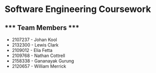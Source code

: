 # Software Engineering Coursework


##  *** Team Members ***
- 2107237 - Johan Kool
- 2132300 - Lewis Clark
- 2109012 - Elia Fetta
- 2109768 - Nathan Cottrell
- 2158338 - Gananayak Gurung
- 2120657 - William Merrick
